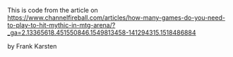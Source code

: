 This is code from the article on https://www.channelfireball.com/articles/how-many-games-do-you-need-to-play-to-hit-mythic-in-mtg-arena/?_ga=2.13365618.451550846.1549813458-141294315.1518486884

by Frank Karsten
